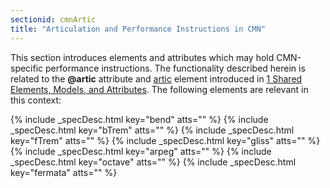 ```yaml
---
sectionid: cmnArtic
title: "Articulation and Performance Instructions in CMN"
---
```




This section introduces elements and attributes which may hold CMN-specific performance
instructions. The functionality described herein is related to the **@artic**
attribute and <a class="link_odd_elementSpec" href="/v3/elements/artic">artic</a> element introduced in 
<a class="link_ptr" title="Shared Elements, Models, and Attributes" href="/v3/guidelines/shared">1 Shared Elements, Models, and Attributes</a>. The
following elements are relevant in this context:



{% include _specDesc.html key="bend" atts="" %}
{% include _specDesc.html key="bTrem" atts="" %}
{% include _specDesc.html key="fTrem" atts="" %}
{% include _specDesc.html key="gliss" atts="" %}
{% include _specDesc.html key="arpeg" atts="" %}
{% include _specDesc.html key="octave" atts="" %}
{% include _specDesc.html key="fermata" atts="" %}








